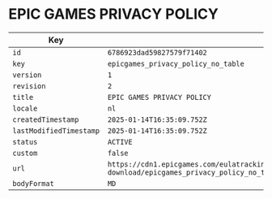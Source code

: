 # EPIC GAMES PRIVACY POLICY

| Key | Value |
| --- | ----- |
| `id` | `6786923dad59827579f71402` |
| `key` | `epicgames_privacy_policy_no_table` |
| `version` | `1` |
| `revision` | `2` |
| `title` | `EPIC GAMES PRIVACY POLICY` |
| `locale` | `nl` |
| `createdTimestamp` | `2025-01-14T16:35:09.752Z` |
| `lastModifiedTimestamp` | `2025-01-14T16:35:09.752Z` |
| `status` | `ACTIVE` |
| `custom` | `false` |
| `url` | `https://cdn1.epicgames.com/eulatracking-download/epicgames_privacy_policy_no_table/nl/v1/r2/86c7dc421724917c65781c73c0a8d409.pdf` |
| `bodyFormat` | `MD` |
